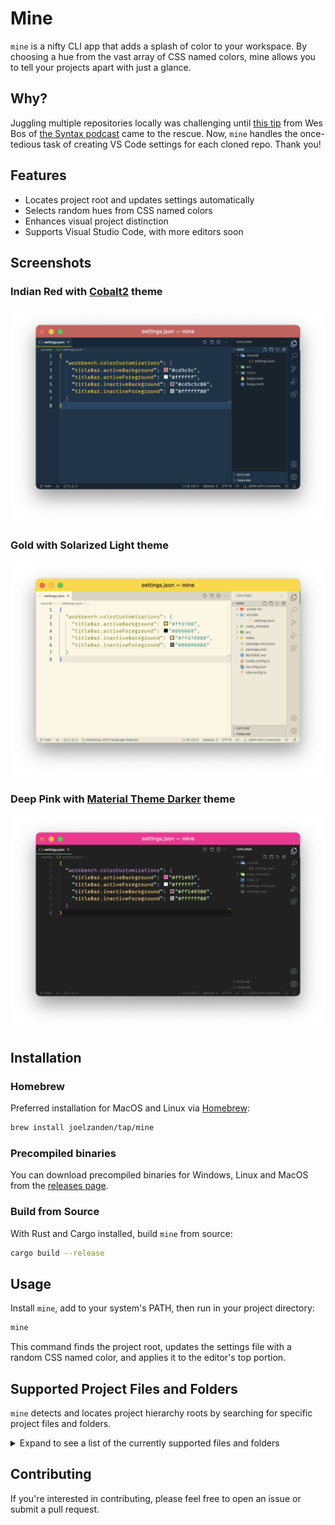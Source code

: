 # Mine

`mine` is a nifty CLI app that adds a splash of color to your workspace. By choosing a hue from the vast array of CSS named colors, mine allows you to tell your projects apart with just a glance.

## Why?

Juggling multiple repositories locally was challenging until [this tip](https://twitter.com/wesbos/status/998993638578376709?s=20) from Wes Bos of [the Syntax podcast](https://syntax.fm) came to the rescue. Now, `mine` handles the once-tedious task of creating VS Code settings for each cloned repo.
Thank you!

## Features

- Locates project root and updates settings automatically
- Selects random hues from CSS named colors
- Enhances visual project distinction
- Supports Visual Studio Code, with more editors soon

## Screenshots

### Indian Red with [Cobalt2](https://marketplace.visualstudio.com/items?itemName=wesbos.theme-cobalt2) theme

![Screenshot of a VS Code project window with a indian red colored title bar](screenshots/rust.png)

### Gold with Solarized Light theme

![Screenshot of a VS Code project window with a gold colored title bar](screenshots/sveltekit.png)

### Deep Pink with [Material Theme Darker](https://marketplace.visualstudio.com/items?itemName=Equinusocio.vsc-material-theme) theme

![Screenshot of a VS Code project window with a eep pink colored title bar](screenshots/node.png)

## Installation

### Homebrew

Preferred installation for MacOS and Linux via [Homebrew](https://brew.sh/):

```bash
brew install joelzanden/tap/mine
```

### Precompiled binaries

You can download precompiled binaries for Windows, Linux and MacOS from the [releases page](https://github.com/joelzanden/mine/releases).

### Build from Source

With Rust and Cargo installed, build `mine` from source:

```bash
cargo build --release
```

## Usage

Install `mine`, add to your system's PATH, then run in your project directory:

```bash
mine
```

This command finds the project root, updates the settings file with a random CSS named color, and applies it to the editor's top portion.

## Supported Project Files and Folders

`mine` detects and locates project hierarchy roots by searching for specific project files and folders.

<details>
<summary>Expand to see a list of the currently supported files and folders</summary>

| Language / Framework | File(s)                                                                                                                                                 |
| :------------------- | :------------------------------------------------------------------------------------------------------------------------------------------------------ |
| General              | .dockerignore, .editorconfig, .git, .github, .gitignore, .gitlab-ci.yml, .travis.yml, Dockerfile, Jenkinsfile, LICENSE, README.md, Vagrantfile, .vscode |
| Angular              | angular.json                                                                                                                                            |
| ASP.NET              | project.json                                                                                                                                            |
| C#                   | .csproj, .fsproj, .sln, project.json                                                                                                                    |
| C++                  | CMakeLists.txt, Makefile                                                                                                                                |
| Clojure              | project.clj                                                                                                                                             |
| Crystal              | shard.yml                                                                                                                                               |
| Dart                 | pubspec.yaml                                                                                                                                            |
| Elixir               | mix.exs                                                                                                                                                 |
| Elm                  | elm.json                                                                                                                                                |
| Ember                | ember-cli-build.js                                                                                                                                      |
| Erlang               | rebar.config                                                                                                                                            |
| F#                   | paket.dependencies                                                                                                                                      |
| Go                   | go.mod                                                                                                                                                  |
| Groovy               | build.gradle                                                                                                                                            |
| Haskell              | stack.yaml                                                                                                                                              |
| Java                 | build.gradle, pom.xml                                                                                                                                   |
| Julia                | Project.toml                                                                                                                                            |
| Lua                  | lua                                                                                                                                                     |
| Meteor               | meteor                                                                                                                                                  |
| Nim                  | nim.cfg                                                                                                                                                 |
| Node                 | lerna.json, package.json, yarn.lock                                                                                                                     |
| OCaml                | dune                                                                                                                                                    |
| Perl                 | cpanfile                                                                                                                                                |
| PHP                  | composer.json                                                                                                                                           |
| PowerShell           | psakefile.ps1                                                                                                                                           |
| Python               | Pipfile, pyproject.toml, requirements.txt, setup.py                                                                                                     |
| R                    | DESCRIPTION                                                                                                                                             |
| Ruby                 | .gemspec, Gemfile, Rakefile                                                                                                                             |
| Rust                 | Cargo.toml                                                                                                                                              |
| Scala                | build.sbt                                                                                                                                               |
| Svelte               | svelte.config.js                                                                                                                                        |
| Swift                | Package.swift                                                                                                                                           |
| TypeScript           | tsconfig.json                                                                                                                                           |
| Vue                  | vue.config.js                                                                                                                                           |

</details>

## Contributing

If you're interested in contributing, please feel free to open an issue or submit a pull request.
